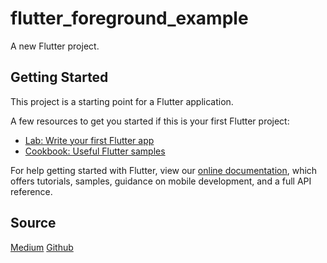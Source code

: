 # flutter_foreground_example

A new Flutter project.

## Getting Started

This project is a starting point for a Flutter application.

A few resources to get you started if this is your first Flutter project:

- [Lab: Write your first Flutter app](https://flutter.dev/docs/get-started/codelab)
- [Cookbook: Useful Flutter samples](https://flutter.dev/docs/cookbook)

For help getting started with Flutter, view our
[online documentation](https://flutter.dev/docs), which offers tutorials,
samples, guidance on mobile development, and a full API reference.

## Source
[Medium](https://medium.com/@burlakovv.ivan/simple-android-foreground-service-in-flutter-for-non-kotlin-developers-31607909a633)
[Github](https://github.com/ivanburlakov/flutter-android-foreground-service-example)
